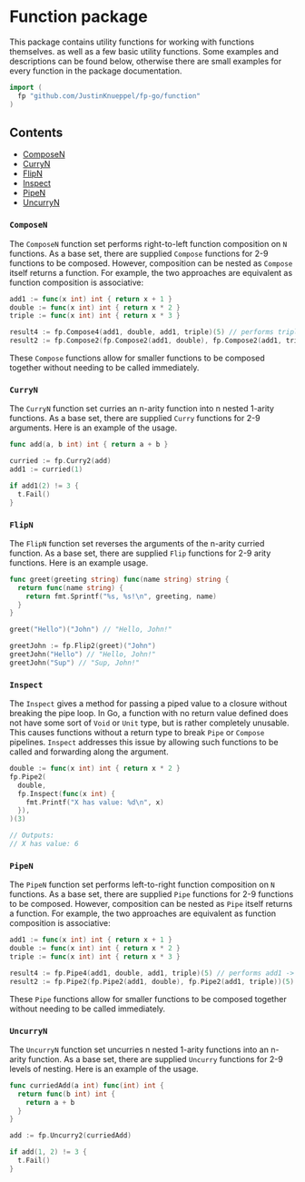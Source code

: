 # Function package

This package contains utility functions for working with functions themselves. as well as a few basic utility functions. Some examples and descriptions can be found below, otherwise there are small examples for every function in the package documentation.

```go
import (
  fp "github.com/JustinKnueppel/fp-go/function"
)
```

## Contents

- [ComposeN](#compose)
- [CurryN](#curry)
- [FlipN](#flip)
- [Inspect](#inspect)
- [PipeN](#pipe)
- [UncurryN](#uncurry)

### <a name="compose">`ComposeN`</a>

The `ComposeN` function set performs right-to-left function composition on `N` functions. As a base set, there are supplied `Compose` functions for 2-9 functions to be composed. However, composition can be nested as `Compose` itself returns a function. For example, the two approaches are equivalent as function composition is associative:

```go
add1 := func(x int) int { return x + 1 }
double := func(x int) int { return x * 2 }
triple := func(x int) int { return x * 3 }

result4 := fp.Compose4(add1, double, add1, triple)(5) // performs triple -> add1 -> double -> add1
result2 := fp.Compose2(fp.Compose2(add1, double), fp.Compose2(add1, triple))(5) // performs (triple -> add1) -> (double -> add1)
```

These `Compose` functions allow for smaller functions to be composed together without needing to be called immediately.

### <a name="curry">`CurryN`</a>

The `CurryN` function set curries an n-arity function into n nested 1-arity functions. As a base set, there are supplied `Curry` functions for 2-9 arguments. Here is an example of the usage.

```go
func add(a, b int) int { return a + b }

curried := fp.Curry2(add)
add1 := curried(1)

if add1(2) != 3 {
  t.Fail()
}
```

### <a name="flip">`FlipN`</a>

The `FlipN` function set reverses the arguments of the n-arity curried function. As a base set, there are supplied `Flip` functions for 2-9 arity functions. Here is an example usage.

```go
func greet(greeting string) func(name string) string {
  return func(name string) {
    return fmt.Sprintf("%s, %s!\n", greeting, name)
  }
}

greet("Hello")("John") // "Hello, John!"

greetJohn := fp.Flip2(greet)("John")
greetJohn("Hello") // "Hello, John!"
greetJohn("Sup") // "Sup, John!"
```

### <a name="inspect">`Inspect`</a>

The `Inspect` gives a method for passing a piped value to a closure without breaking the pipe loop. In Go, a function with no return value defined does not have some sort of `Void` or `Unit` type, but is rather completely unusable. This causes functions without a return type to break `Pipe` or `Compose` pipelines. `Inspect` addresses this issue by allowing such functions to be called and forwarding along the argument.

```go
double := func(x int) int { return x * 2 }
fp.Pipe2(
  double,
  fp.Inspect(func(x int) {
    fmt.Printf("X has value: %d\n", x)
  }),
)(3)

// Outputs:
// X has value: 6
```

### <a name="pipe">`PipeN`</a>

The `PipeN` function set performs left-to-right function composition on `N` functions. As a base set, there are supplied `Pipe` functions for 2-9 functions to be composed. However, composition can be nested as `Pipe` itself returns a function. For example, the two approaches are equivalent as function composition is associative:

```go
add1 := func(x int) int { return x + 1 }
double := func(x int) int { return x * 2 }
triple := func(x int) int { return x * 3 }

result4 := fp.Pipe4(add1, double, add1, triple)(5) // performs add1 -> double -> add1 -> triple
result2 := fp.Pipe2(fp.Pipe2(add1, double), fp.Pipe2(add1, triple))(5) // performs (add1 -> double) -> (add1 -> triple)
```

These `Pipe` functions allow for smaller functions to be composed together without needing to be called immediately.

### <a name="uncurry">`UncurryN`</a>

The `UncurryN` function set uncurries n nested 1-arity functions into an n-arity function. As a base set, there are supplied `Uncurry` functions for 2-9 levels of nesting. Here is an example of the usage.

```go
func curriedAdd(a int) func(int) int {
  return func(b int) int {
    return a + b
  }
}

add := fp.Uncurry2(curriedAdd)

if add(1, 2) != 3 {
  t.Fail()
}
```
